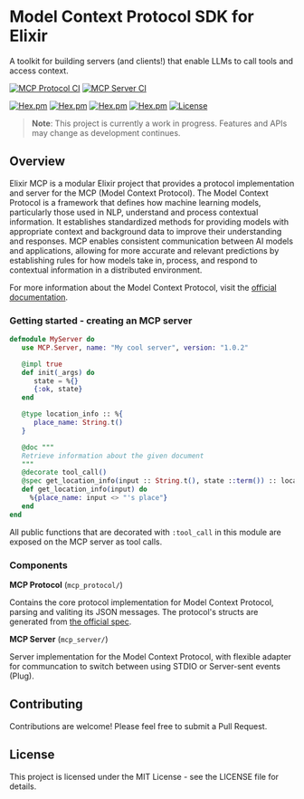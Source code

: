 # Model Context Protocol SDK for Elixir

A toolkit for building servers (and clients!) that enable LLMs to call tools and access context.

[![MCP Protocol CI](https://github.com/arjan/elixir-mcp/actions/workflows/mcp_protocol.yml/badge.svg)](https://github.com/arjan/elixir-mcp/actions/workflows/mcp_protocol.yml)
[![MCP Server CI](https://github.com/arjan/elixir-mcp/actions/workflows/mcp_server.yml/badge.svg)](https://github.com/arjan/elixir-mcp/actions/workflows/mcp_server.yml)

[![Hex.pm](https://img.shields.io/hexpm/v/mcp_protocol)](https://hex.pm/packages/mcp_protocol)
[![Hex.pm](https://img.shields.io/hexpm/v/mcp_server)](https://hex.pm/packages/mcp_server)
[![Hex.pm](https://img.shields.io/hexpm/dt/mcp_protocol)](https://hex.pm/packages/mcp_protocol)
[![Hex.pm](https://img.shields.io/hexpm/dt/mcp_server)](https://hex.pm/packages/mcp_server)
[![License](https://img.shields.io/hexpm/l/mcp_protocol)](https://github.com/arjan/elixir-mcp/blob/main/LICENSE)

> **Note**: This project is currently a work in progress. Features and APIs may change as development continues.

## Overview

Elixir MCP is a modular Elixir project that provides a protocol implementation and server for the MCP (Model Context Protocol). The Model Context Protocol is a framework that defines how machine learning models, particularly those used in NLP, understand and process contextual information. It establishes standardized methods for providing models with appropriate context and background data to improve their understanding and responses. MCP enables consistent communication between AI models and applications, allowing for more accurate and relevant predictions by establishing rules for how models take in, process, and respond to contextual information in a distributed environment.

For more information about the Model Context Protocol, visit the [official documentation](https://modelcontextprotocol.io/introduction).

### Getting started - creating an MCP server

```elixir
defmodule MyServer do
   use MCP.Server, name: "My cool server", version: "1.0.2"

   @impl true
   def init(_args) do
      state = %{}
      {:ok, state}
   end

   @type location_info :: %{
      place_name: String.t()
   }

   @doc """
   Retrieve information about the given document
   """
   @decorate tool_call()
   @spec get_location_info(input :: String.t(), state ::term()) :: location_info()
   def get_location_info(input) do
     %{place_name: input <> "'s place"}
   end
end
```

All public functions that are decorated with `:tool_call` in this module are exposed on the MCP server as tool calls.

### Components

**MCP Protocol** (`mcp_protocol/`)

Contains the core protocol implementation for Model Context Protocol, parsing and valiting its JSON messages. The protocol's structs are generated from [the official spec](https://github.com/modelcontextprotocol/specification/blob/main/schema/2025-03-26/schema.json).


**MCP Server** (`mcp_server/`)
  
Server implementation for the Model Context Protocol, with flexible adapter for communcation to switch between using STDIO or Server-sent events (Plug).


## Contributing

Contributions are welcome! Please feel free to submit a Pull Request.

## License

This project is licensed under the MIT License - see the LICENSE file for details.
